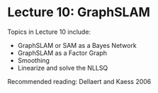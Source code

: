 # Lecture 10: GraphSLAM


Topics in Lecture 10 include:

 * GraphSLAM or SAM as a Bayes Network
 * GraphSLAM as a Factor Graph
 * Smoothing
 * Linearize and solve the NLLSQ
 
Recommended reading: Dellaert and Kaess 2006

